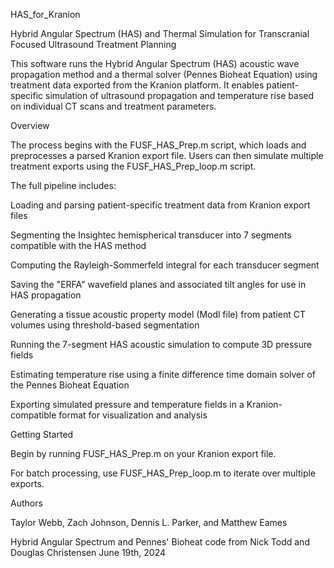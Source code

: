 HAS_for_Kranion

Hybrid Angular Spectrum (HAS) and Thermal Simulation for Transcranial Focused Ultrasound Treatment Planning

This software runs the Hybrid Angular Spectrum (HAS) acoustic wave propagation method and a thermal solver (Pennes Bioheat Equation) using treatment data exported from the Kranion platform. It enables patient-specific simulation of ultrasound propagation and temperature rise based on individual CT scans and treatment parameters.

Overview

The process begins with the FUSF_HAS_Prep.m script, which loads and preprocesses a parsed Kranion export file. Users can then simulate multiple treatment exports using the FUSF_HAS_Prep_loop.m script.

The full pipeline includes:

Loading and parsing patient-specific treatment data from Kranion export files

Segmenting the Insightec hemispherical transducer into 7 segments compatible with the HAS method

Computing the Rayleigh-Sommerfeld integral for each transducer segment

Saving the "ERFA" wavefield planes and associated tilt angles for use in HAS propagation

Generating a tissue acoustic property model (Modl file) from patient CT volumes using threshold-based segmentation

Running the 7-segment HAS acoustic simulation to compute 3D pressure fields

Estimating temperature rise using a finite difference time domain solver of the Pennes Bioheat Equation

Exporting simulated pressure and temperature fields in a Kranion-compatible format for visualization and analysis

Getting Started

Begin by running FUSF_HAS_Prep.m on your Kranion export file.

For batch processing, use FUSF_HAS_Prep_loop.m to iterate over multiple exports.

Authors

Taylor Webb, Zach Johnson, Dennis L. Parker, and Matthew Eames

Hybrid Angular Spectrum and Pennes' Bioheat code from Nick Todd and Douglas Christensen
June 19th, 2024
